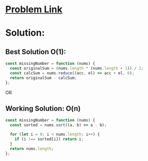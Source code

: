 # [Problem Link](https://leetcode.com/problems/missing-number/description/)

# Solution:

## Best Solution O(1):

```javascript
const missingNumber = function (nums) {
  const originalSum = (nums.length * (nums.length + 1)) / 2;
  const calcSum = nums.reduce((acc, el) => acc + el, 0);
  return originalSum - calcSum;
};
```

OR

## Working Solution: O(n)

```javascript
const missingNumber = function (nums) {
  const sorted = nums.sort((a, b) => a - b);

  for (let i = 0; i < nums.length; i++) {
    if (i !== sorted[i]) return i;
  }
  return nums.length;
};
```
